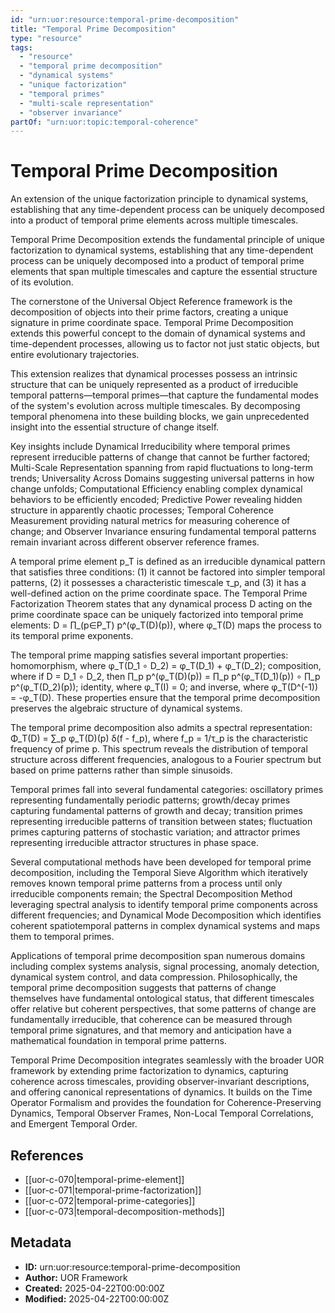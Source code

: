 ```yaml
---
id: "urn:uor:resource:temporal-prime-decomposition"
title: "Temporal Prime Decomposition"
type: "resource"
tags:
  - "resource"
  - "temporal prime decomposition"
  - "dynamical systems"
  - "unique factorization"
  - "temporal primes"
  - "multi-scale representation"
  - "observer invariance"
partOf: "urn:uor:topic:temporal-coherence"
---
```


# Temporal Prime Decomposition

An extension of the unique factorization principle to dynamical systems, establishing that any time-dependent process can be uniquely decomposed into a product of temporal prime elements across multiple timescales.

Temporal Prime Decomposition extends the fundamental principle of unique factorization to dynamical systems, establishing that any time-dependent process can be uniquely decomposed into a product of temporal prime elements that span multiple timescales and capture the essential structure of its evolution.

The cornerstone of the Universal Object Reference framework is the decomposition of objects into their prime factors, creating a unique signature in prime coordinate space. Temporal Prime Decomposition extends this powerful concept to the domain of dynamical systems and time-dependent processes, allowing us to factor not just static objects, but entire evolutionary trajectories.

This extension realizes that dynamical processes possess an intrinsic structure that can be uniquely represented as a product of irreducible temporal patterns—temporal primes—that capture the fundamental modes of the system's evolution across multiple timescales. By decomposing temporal phenomena into these building blocks, we gain unprecedented insight into the essential structure of change itself.

Key insights include Dynamical Irreducibility where temporal primes represent irreducible patterns of change that cannot be further factored; Multi-Scale Representation spanning from rapid fluctuations to long-term trends; Universality Across Domains suggesting universal patterns in how change unfolds; Computational Efficiency enabling complex dynamical behaviors to be efficiently encoded; Predictive Power revealing hidden structure in apparently chaotic processes; Temporal Coherence Measurement providing natural metrics for measuring coherence of change; and Observer Invariance ensuring fundamental temporal patterns remain invariant across different observer reference frames.

A temporal prime element p_T is defined as an irreducible dynamical pattern that satisfies three conditions: (1) it cannot be factored into simpler temporal patterns, (2) it possesses a characteristic timescale τ_p, and (3) it has a well-defined action on the prime coordinate space. The Temporal Prime Factorization Theorem states that any dynamical process D acting on the prime coordinate space can be uniquely factorized into temporal prime elements: D = ∏_(p∈P_T) p^(φ_T(D)(p)), where φ_T(D) maps the process to its temporal prime exponents.

The temporal prime mapping satisfies several important properties: homomorphism, where φ_T(D_1 ∘ D_2) = φ_T(D_1) + φ_T(D_2); composition, where if D = D_1 ∘ D_2, then ∏_p p^(φ_T(D)(p)) = ∏_p p^(φ_T(D_1)(p)) ∘ ∏_p p^(φ_T(D_2)(p)); identity, where φ_T(I) = 0; and inverse, where φ_T(D^(-1)) = -φ_T(D). These properties ensure that the temporal prime decomposition preserves the algebraic structure of dynamical systems.

The temporal prime decomposition also admits a spectral representation: Φ_T(D) = ∑_p φ_T(D)(p) δ(f - f_p), where f_p = 1/τ_p is the characteristic frequency of prime p. This spectrum reveals the distribution of temporal structure across different frequencies, analogous to a Fourier spectrum but based on prime patterns rather than simple sinusoids.

Temporal primes fall into several fundamental categories: oscillatory primes representing fundamentally periodic patterns; growth/decay primes capturing fundamental patterns of growth and decay; transition primes representing irreducible patterns of transition between states; fluctuation primes capturing patterns of stochastic variation; and attractor primes representing irreducible attractor structures in phase space.

Several computational methods have been developed for temporal prime decomposition, including the Temporal Sieve Algorithm which iteratively removes known temporal prime patterns from a process until only irreducible components remain; the Spectral Decomposition Method leveraging spectral analysis to identify temporal prime components across different frequencies; and Dynamical Mode Decomposition which identifies coherent spatiotemporal patterns in complex dynamical systems and maps them to temporal primes.

Applications of temporal prime decomposition span numerous domains including complex systems analysis, signal processing, anomaly detection, dynamical system control, and data compression. Philosophically, the temporal prime decomposition suggests that patterns of change themselves have fundamental ontological status, that different timescales offer relative but coherent perspectives, that some patterns of change are fundamentally irreducible, that coherence can be measured through temporal prime signatures, and that memory and anticipation have a mathematical foundation in temporal prime patterns.

Temporal Prime Decomposition integrates seamlessly with the broader UOR framework by extending prime factorization to dynamics, capturing coherence across timescales, providing observer-invariant descriptions, and offering canonical representations of dynamics. It builds on the Time Operator Formalism and provides the foundation for Coherence-Preserving Dynamics, Temporal Observer Frames, Non-Local Temporal Correlations, and Emergent Temporal Order.

## References

- [[uor-c-070|temporal-prime-element]]
- [[uor-c-071|temporal-prime-factorization]]
- [[uor-c-072|temporal-prime-categories]]
- [[uor-c-073|temporal-decomposition-methods]]

## Metadata

- **ID:** urn:uor:resource:temporal-prime-decomposition
- **Author:** UOR Framework
- **Created:** 2025-04-22T00:00:00Z
- **Modified:** 2025-04-22T00:00:00Z

